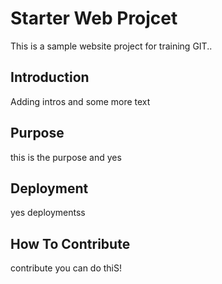 # Starter Web Projcet
This is a sample website project for training GIT..

## Introduction

Adding intros and some more text 
 
## Purpose

this is the purpose and yes

## Deployment

yes deploymentss

## How To Contribute

contribute you can do thiS!

